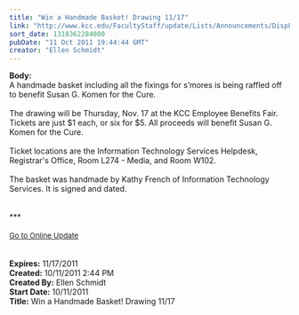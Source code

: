 ```yaml
---
title: "Win a Handmade Basket! Drawing 11/17"
link: "http://www.kcc.edu/FacultyStaff/update/Lists/Announcements/DispForm.aspx?ID=478"
sort_date: 1318362284000
pubDate: "11 Oct 2011 19:44:44 GMT"
creator: "Ellen Schmidt"
---
```


<div><b>Body:</b> <div class="ExternalClass4DED957775C24149B85ED93D3D669B52">
<div>A handmade basket including all the fixings for s’mores is being raffled off to benefit Susan G. Komen for the Cure.</div>
<div> </div>
<div>The drawing will be Thursday, Nov. 17 at the KCC Employee Benefits Fair. Tickets are just $1 each, or six for $5. All proceeds will benefit Susan G. Komen for the Cure.</div>
<div> </div>
<div>Ticket locations are the Information Technology Services Helpdesk, Registrar's Office, Room L274 - Media, and Room W102.</div>
<div> </div>
<div>The basket was handmade by Kathy French of Information Technology Services. It is signed and dated. <br /></div>
<div>
<div> </div>
<div> </div>
<div>
<div>***</div>
<div> </div>
<div>
<div><font size="2"><a href="/FacultyStaff/update/Pages/dailyupdate.aspx">Go to Online Update</a></font></div>
<div><font size="2"></font> </div>
<div> </div></div></div></div></div></div>
<div><b>Expires:</b> 11/17/2011</div>
<div><b>Created:</b> 10/11/2011 2:44 PM</div>
<div><b>Created By:</b> Ellen Schmidt</div>
<div><b>Start Date:</b> 10/11/2011</div>
<div><b>Title:</b> Win a Handmade Basket! Drawing 11/17</div>
